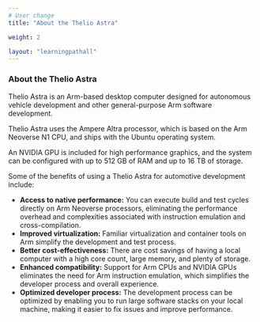 ```yaml
---
# User change
title: "About the Thelio Astra"

weight: 2

layout: "learningpathall"
---
```

### About the Thelio Astra

Thelio Astra is an Arm-based desktop computer designed for autonomous vehicle development and other general-purpose Arm software development.

Thelio Astra uses the Ampere Altra processor, which is based on the Arm Neoverse N1 CPU, and ships with the Ubuntu operating system.

An NVIDIA GPU is included for high performance graphics, and the system can be configured with up to 512 GB of RAM and up to 16 TB of storage.

Some of the benefits of using a Thelio Astra for automotive development include:

- **Access to native performance:** You can execute build and test cycles directly on Arm Neoverse processors, eliminating the performance overhead and complexities associated with instruction emulation and cross-compilation. 
- **Improved virtualization:** Familiar virtualization and container tools on Arm simplify the development and test process. 
- **Better cost-effectiveness:** There are cost savings of having a local computer with a high core count, large memory, and plenty of storage. 
- **Enhanced compatibility:** Support for Arm CPUs and NVIDIA GPUs eliminates the need for Arm instruction emulation, which simplifies the developer process and overall experience. 
- **Optimized developer process:** The development process can be optimized by enabling you to run large software stacks on your local machine, making it easier to fix issues and improve performance. 